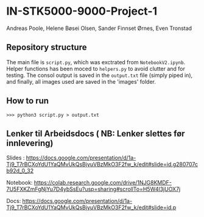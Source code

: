 # IN-STK5000-9000-Project-1

Andreas Poole, Helene Bøsei Olsen, Sander Finnset Ørnes, Even Tronstad

## Repository structure

The main file is `script.py`, which was exctrated from `NotebookV2.ipynb`. Helper functions has been moced to `helpers.py` to avoid clutter and for testing. The consol output is saved in the `output.txt` file (simply piped in), and finally, all images used are saved in the 'images' folder.

## How to run
```
>>> python3 script.py > output.txt
```

## Lenker til Arbeidsdocs ( NB: Lenker slettes før innlevering) 

Slides : https://docs.google.com/presentation/d/1a-Tj9_T7rBCXoYdU1YaQMvUkQsBjyuVBzMkO3F2fw_k/edit#slide=id.g280707cb92d_0_32 

Notebook: https://colab.research.google.com/drive/1NJG8KMDF-7U5FXKZmFgNjYu7D4ybSsEu?usp=sharing#scrollTo=H5W4l3jUOX7j 

Docs: [https://docs.google.com/presentation/d/1a-Tj9_T7rBCXoYdU1YaQMvUkQsBjyuVBzMkO3F2fw_k/edit#slide=id.p ](https://docs.google.com/document/d/1Ule2FVi8dbXdVDCJgXEEW4_FrAVSG0YkVaOcSPXjUjQ/edit#heading=h.nvwqgbkeuf5o)

